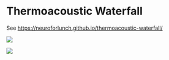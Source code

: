 # Thermoacoustic Waterfall


See https://neuroforlunch.github.io/thermoacoustic-waterfall/

![](https://raw.githubusercontent.com/NeuroForLunch/thermoacoustic-waterfall/gh-pages/audio_data_channels2.gif)


![](https://raw.githubusercontent.com/NeuroForLunch/thermoacoustic-waterfall/gh-pages/audio_data_channels.gif)
